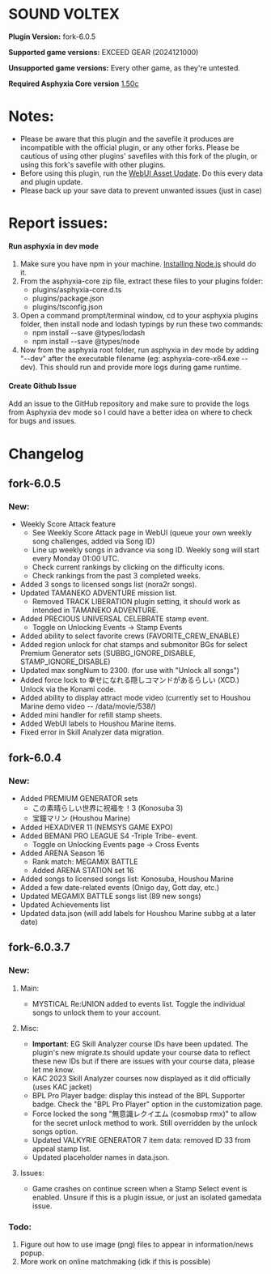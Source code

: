 # SOUND VOLTEX

**Plugin Version:** fork-6.0.5

**Supported game versions:** EXCEED GEAR (2024121000)

**Unsupported game versions:** Every other game, as they're untested.

**Required Asphyxia Core version** [1.50c](https://github.com/asphyxia-core/asphyxia-core.github.io/releases/tag/v1.50)

**Notes:**
===========
- Please be aware that this plugin and the savefile it produces are incompatible with the official plugin, or any other forks. Please be cautious of using other plugins' savefiles with this fork of the plugin, or using this fork's savefile with other plugins.
- Before using this plugin, run the [WebUI Asset Update](/plugin/sdvx@asphyxia/update%20webui%20assets). Do this every data and plugin update.
- Please back up your save data to prevent unwanted issues (just in case)

**Report issues:**
===========

#### Run asphyxia in dev mode 
1. Make sure you have npm in your machine. [Installing Node.js](https://nodejs.org/en/download) should do it.
2. From the asphyxia-core zip file, extract these files to your plugins folder:
	- plugins/asphyxia-core.d.ts
	- plugins/package.json
	- plugins/tsconfig.json
3. Open a command prompt/terminal window, cd to your asphyxia plugins folder, then install node and lodash typings by run these two commands:
	- npm install --save @types/lodash
	- npm install --save @types/node
4. Now from the asphyxia root folder, run asphyxia in dev mode by adding "--dev" after the executable filename (eg: asphyxia-core-x64.exe --dev). This should run and provide more logs during game runtime.

#### Create Github Issue
Add an issue to the GitHub repository and make sure to provide the logs from Asphyxia dev mode so I could have a better idea on where to check for bugs and issues.

Changelog
===========
## fork-6.0.5

### New:
- Weekly Score Attack feature
	- See Weekly Score Attack page in WebUI (queue your own weekly song challenges, added via Song ID)
	- Line up weekly songs in advance via song ID. Weekly song will start every Monday 01:00 UTC.
	- Check current rankings by clicking on the difficulty icons.
	- Check rankings from the past 3 completed weeks.
- Added 3 songs to licensed songs list (nora2r songs).
- Updated TAMANEKO ADVENTURE mission list.
	- Removed TRACK LIBERATION plugin setting, it should work as intended in TAMANEKO ADVENTURE.
- Added PRECIOUS UNIVERSAL CELEBRATE stamp event.
	- Toggle on Unlocking Events -> Stamp Events
- Added ability to select favorite crews (FAVORITE\_CREW\_ENABLE)
- Added region unlock for chat stamps and submonitor BGs for select Premium Generator sets (SUBBG\_IGNORE\_DISABLE, STAMP\_IGNORE\_DISABLE)
- Updated max songNum to 2300. (for use with "Unlock all songs")
- Added force lock to 幸せになれる隠しコマンドがあるらしい (XCD.) Unlock via the Konami code.
- Added ability to display attract mode video (currently set to Houshou Marine demo video -- /data/movie/538/)
- Added mini handler for refill stamp sheets.
- Added WebUI labels to Houshou Marine items.
- Fixed error in Skill Analyzer data migration.


## fork-6.0.4

### New:
- Added PREMIUM GENERATOR sets
	- この素晴らしい世界に祝福を！3 (Konosuba 3)
	- 宝鐘マリン (Houshou Marine)
- Added HEXADIVER 11 (NEMSYS GAME EXPO)
- Added BEMANI PRO LEAGUE S4 -Triple Tribe- event.
	- Toggle on Unlocking Events page -> Cross Events
- Added ARENA Season 16
	- Rank match: MEGAMIX BATTLE
	- Added ARENA STATION set 16
- Added songs to licensed songs list: Konosuba, Houshou Marine
- Added a few date-related events (Onigo day, Gott day, etc.)
- Updated MEGAMIX BATTLE songs list (89 new songs)
- Updated Achievements list
- Updated data.json (will add labels for Houshou Marine subbg at a later date)


## fork-6.0.3.7

### New:

1. Main:
	- MYSTICAL Re:UNION added to events list. Toggle the individual songs to unlock them to your account.

2. Misc:
	- **Important**: EG Skill Analyzer course IDs have been updated. The plugin's new migrate.ts should update your course data to reflect these new IDs but if there are issues with your course data, please let me know. 
	- KAC 2023 Skill Analyzer courses now displayed as it did officially (uses KAC jacket)
	- BPL Pro Player badge: display this instead of the BPL Supporter badge. Check the "BPL Pro Player" option in the customization page.
	- Force locked the song "無意識レクイエム (cosmobsp rmx)" to allow for the secret unlock method to work. Still overridden by the unlock songs option.
	- Updated VALKYRIE GENERATOR 7 item data: removed ID 33 from appeal stamp list. 
	- Updated placeholder names in data.json.

3. Issues:
	- Game crashes on continue screen when a Stamp Select event is enabled. Unsure if this is a plugin issue, or just an isolated gamedata issue.


### Todo:

1. Figure out how to use image (png) files to appear in information/news popup.
2. More work on online matchmaking (idk if this is possible)
